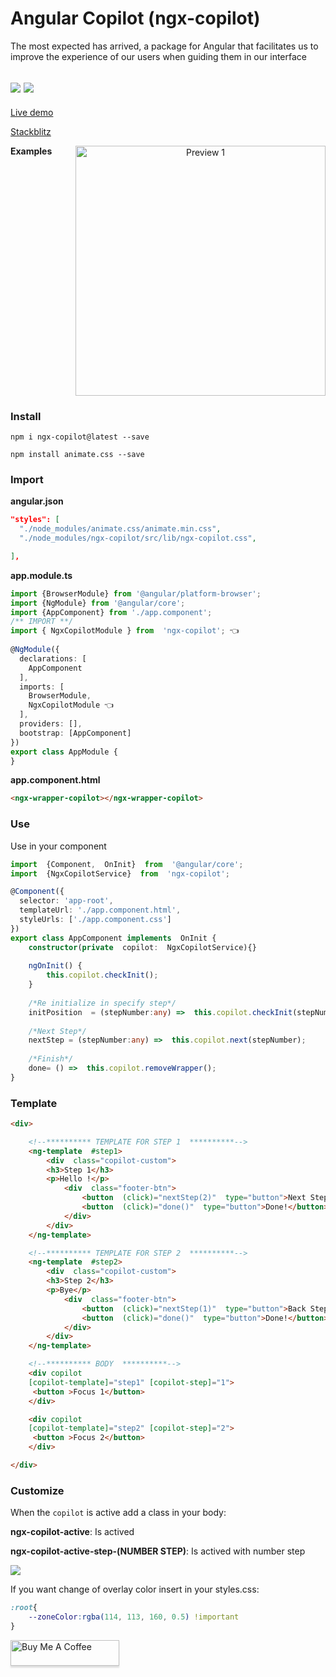 
# Angular Copilot (ngx-copilot)

The most expected has arrived, a package for Angular that facilitates us to improve the experience of our users when guiding them in our interface

<img src="https://badgen.net/npm/dy/ngx-copilot" /> <img src="https://badgen.net/npm/v/ngx-copilot" />
---

[Live demo](https://angular-ivy-gtkvhe.stackblitz.io)

[Stackblitz](https://stackblitz.com/edit/angular-ivy-gtkvhe)

<p  align="center" style="display:flex;justify-content: space-between;width:100%;align-content: center;">
<b>Examples</b><br>
<img height="400" src="https://i.imgur.com/mMdMVjq.gif"  alt="Preview 1" />
</p>

### Install
`npm i ngx-copilot@latest --save`

`npm install animate.css --save`

### Import

__angular.json__

```json
"styles": [
  "./node_modules/animate.css/animate.min.css", 
  "./node_modules/ngx-copilot/src/lib/ngx-copilot.css",

],
```

__app.module.ts__

```typescript
import {BrowserModule} from '@angular/platform-browser';  
import {NgModule} from '@angular/core';  
import {AppComponent} from './app.component';  
/** IMPORT **/
import { NgxCopilotModule } from  'ngx-copilot'; 👈
  
@NgModule({  
  declarations: [  
    AppComponent  
  ],  
  imports: [  
    BrowserModule,  
	NgxCopilotModule 👈
  ],  
  providers: [],  
  bootstrap: [AppComponent]  
})  
export class AppModule {  
}
```
__app.component.html__
```html
<ngx-wrapper-copilot></ngx-wrapper-copilot>
```

### Use

Use in your component
```typescript
import  {Component,  OnInit}  from  '@angular/core'; 
import  {NgxCopilotService}  from  'ngx-copilot';

@Component({  
  selector: 'app-root',  
  templateUrl: './app.component.html',  
  styleUrls: ['./app.component.css']  
})  
export class AppComponent implements  OnInit {  
	constructor(private  copilot:  NgxCopilotService){}
	
	ngOnInit() {
		this.copilot.checkInit();
	}
	
	/*Re initialize in specify step*/
	initPosition  = (stepNumber:any) =>  this.copilot.checkInit(stepNumber);
	
	/*Next Step*/
	nextStep = (stepNumber:any) =>  this.copilot.next(stepNumber);
	
	/*Finish*/
	done= () =>  this.copilot.removeWrapper();
}
```

### Template
```html
<div>  

	<!--********** TEMPLATE FOR STEP 1  **********-->
	<ng-template  #step1>
		<div  class="copilot-custom">
		<h3>Step 1</h3>
		<p>Hello !</p>
			<div  class="footer-btn">
				<button  (click)="nextStep(2)"  type="button">Next Step 2!</button>
				<button  (click)="done()"  type="button">Done!</button>
			</div>
		</div>
	</ng-template>

	<!--********** TEMPLATE FOR STEP 2  **********-->
	<ng-template  #step2>
		<div  class="copilot-custom">
		<h3>Step 2</h3>
		<p>Bye</p>
			<div  class="footer-btn">
				<button  (click)="nextStep(1)"  type="button">Back Step 1!</button>
				<button  (click)="done()"  type="button">Done!</button>
			</div>
		</div>
	</ng-template>

	<!--********** BODY  **********-->	
	<div copilot
	[copilot-template]="step1" [copilot-step]="1">
	 <button >Focus 1</button>
	</div>

	<div copilot
	[copilot-template]="step2" [copilot-step]="2">
	 <button >Focus 2</button>
	</div>

</div>
```
### Customize

When the `copilot` is active add a class in your body:

__ngx-copilot-active__: Is actived

__ngx-copilot-active-step-(NUMBER STEP)__: Is actived with number step

![](https://i.imgur.com/zqMXbE8.png)

If you want change of overlay color insert in your styles.css: 
```css
:root{
	--zoneColor:rgba(114, 113, 160, 0.5) !important
}
```
<a href="https://www.buymeacoffee.com/leifermendez" target="_blank"><img src="https://www.buymeacoffee.com/assets/img/custom_images/orange_img.png" alt="Buy Me A Coffee" style="height: 41px !important;width: 174px !important;box-shadow: 0px 3px 2px 0px rgba(190, 190, 190, 0.5) !important;-webkit-box-shadow: 0px 3px 2px 0px rgba(190, 190, 190, 0.5) !important;" ></a>
